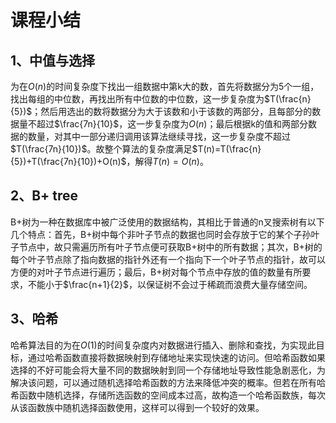 # 课程小结

## 1、中值与选择

为在$O(n)$的时间复杂度下找出一组数据中第k大的数，首先将数据分为5个一组，找出每组的中位数，再找出所有中位数的中位数，这一步复杂度为$T(\frac{n}{5})$；然后用选出的数将数据分为大于该数和小于该数的两部分，且每部分的数据量不超过$\frac{7n}{10}$，这一步复杂度为$O(n)$；最后根据k的值和两部分数据的数量，对其中一部分递归调用该算法继续寻找，这一步复杂度不超过$T(\frac{7n}{10})$。故整个算法的复杂度满足$T(n)=T(\frac{n}{5})+T(\frac{7n}{10})+O(n)$，解得$T(n)=O(n)$。

## 2、B+ tree

B+树为一种在数据库中被广泛使用的数据结构，其相比于普通的n叉搜索树有以下几个特点：首先，B+树中每个非叶子节点的数据也同时会存放于它的某个子孙叶子节点中，故只需遍历所有叶子节点便可获取B+树中的所有数据；其次，B+树的每个叶子节点除了指向数据的指针外还有一个指向下一个叶子节点的指针，故可以方便的对叶子节点进行遍历；最后，B+树对每个节点中存放的值的数量有所要求，不能小于$\frac{n+1}{2}$，以保证树不会过于稀疏而浪费大量存储空间。

## 3、哈希

哈希算法目的为在$O(1)$的时间复杂度内对数据进行插入、删除和查找，为实现此目标，通过哈希函数直接将数据映射到存储地址来实现快速的访问。但哈希函数如果选择的不好可能会将大量不同的数据映射到同一个存储地址导致性能急剧恶化，为解决该问题，可以通过随机选择哈希函数的方法来降低冲突的概率。但若在所有哈希函数中随机选择，存储所选函数的空间成本过高，故构造一个哈希函数族，每次从该函数族中随机选择函数使用，这样可以得到一个较好的效果。